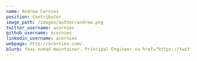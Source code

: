```yaml
---
name: Andrew Cornies
position: Contributor
image_path: /images/author/andrew.png
twitter_username: acornies
github_username: acornies
linkedin_username: acornies
webpage: http://acornies.com/
blurb: faas-nomad maintainer. Principal Engineer <a href="https://twitter.com/tucows">@tucows</a>.
---
```

